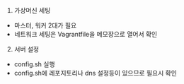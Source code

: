 1. 가상머신 세팅
  - 마스터, 워커 2대가 필요
  - 네트워크 세팅은 Vagrantfile을 메모장으로 열어서 확인
  
2. 서버 설정
  - config.sh 실행
  - config.sh에 레포지토리나 dns 설정등이 있으므로 필요시 확인
